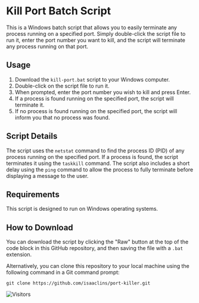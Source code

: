 # Kill Port Batch Script

This is a Windows batch script that allows you to easily terminate any process running on a specified port. Simply double-click the script file to run it, enter the port number you want to kill, and the script will terminate any process running on that port.

## Usage

1. Download the `kill-port.bat` script to your Windows computer.
2. Double-click on the script file to run it.
3. When prompted, enter the port number you wish to kill and press Enter.
4. If a process is found running on the specified port, the script will terminate it.
5. If no process is found running on the specified port, the script will inform you that no process was found.

## Script Details

The script uses the `netstat` command to find the process ID (PID) of any process running on the specified port. If a process is found, the script terminates it using the `taskkill` command. The script also includes a short delay using the `ping` command to allow the process to fully terminate before displaying a message to the user.

## Requirements

This script is designed to run on Windows operating systems.

## How to Download

You can download the script by clicking the "Raw" button at the top of the code block in this GitHub repository, and then saving the file with a `.bat` extension.

Alternatively, you can clone this repository to your local machine using the following command in a Git command prompt:

`git clone https://github.com/isaaclins/port-killer.git`



![Visitors](https://api.visitorbadge.io/api/visitors?path=https%3A%2F%2Fgithub.com%2Fisaaclins%2Fport-killer&label=VISITORS%3A&labelColor=%230d1117&countColor=%230d1117)
